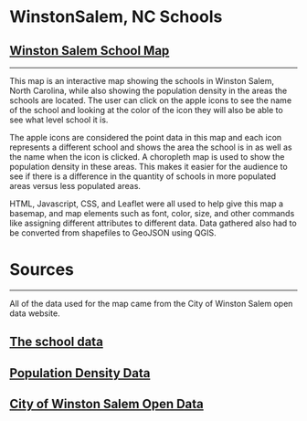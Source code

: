 # WinstonSalem, NC Schools
## [Winston Salem School Map](https://fogartycb.github.io/WinstonSalem_Schools/)
-------------
This map is an interactive map showing the schools in Winston Salem, North Carolina, while also showing the population density in the areas the schools are located.  The user can click on the apple icons to see the name of the school and looking at the color of the icon they will also be able to see what level school it is.

The apple icons are considered the point data in this map and each icon represents a different school and shows the area the school is in as well as the name when the icon is clicked.  A choropleth map is used to show the population density in these areas.  This makes it easier for the audience to see if there is a difference in the quantity of schools in more populated areas versus less populated areas.

HTML, Javascript, CSS, and Leaflet were all used to help give this map a basemap, and map elements such as font, color, size, and other commands like assigning different attributes to different data.  Data gathered also had to be converted from shapefiles to GeoJSON using QGIS.

# Sources
---------------
All of the data used for the map came from the City of Winston Salem open data website.  
## [The school data](https://wsoic.cityofws.org/datasets/0f9326d3320c43d486d1ae1132d0b8fa_3)
## [Population Density Data](https://wsoic.cityofws.org/datasets/9562e7e124b846ac8d9632708f41eba1_1?page=3)
## [City of Winston Salem Open Data](https://wsoic.cityofws.org)
